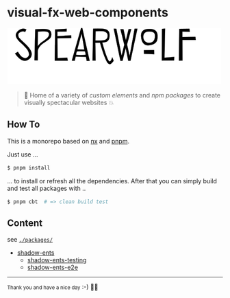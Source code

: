 # visual-fx-web-components

![spearwolf](spearwolf.svg)

> 👀 Home of a variety of _custom elements_ and _npm packages_ to create visually spectacular websites :boom:

## How To

This is a monorepo based on [nx](https://nx.dev/) and [pnpm](https://pnpm.io/).


Just use ...

```sh
$ pnpm install
```

... to install or refresh all the dependencies. After that you can simply build and test all packages with ..

```sh
$ pnpm cbt  # => clean build test
```

## Content

see [`./packages/`](packages/)

- [shadow-ents](packages/shadow-ents/)
    - [shadow-ents-testing](packages/shadow-ents-testing/)
    - [shadow-ents-e2e](packages/shadow-ents-e2e/)

---

<small>Thank you and have a nice day</small> :-)
:rocket::seedling:
